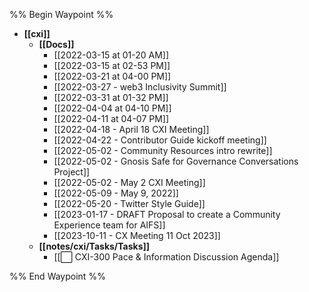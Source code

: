 %% Begin Waypoint %%
- **[[cxi]]**
  - **[[Docs]]**
    - [[2022-03-15 at 01-20 AM]]
    - [[2022-03-15 at 02-53 PM]]
    - [[2022-03-21 at 04-00 PM]]
    - [[2022-03-27 - web3 Inclusivity Summit]]
    - [[2022-03-31 at 01-32 PM]]
    - [[2022-04-04 at 04-10 PM]]
    - [[2022-04-11 at 04-07 PM]]
    - [[2022-04-18 - April 18 CXI Meeting]]
    - [[2022-04-22 - Contributor Guide kickoff meeting]]
    - [[2022-05-02 - Community Resources intro rewrite]]
    - [[2022-05-02 - Gnosis Safe for Governance Conversations Project]]
    - [[2022-05-02 - May 2 CXI Meeting]]
    - [[2022-05-09 - May 9, 2022]]
    - [[2022-05-20 - Twitter Style Guide]]
    - [[2023-01-17 - DRAFT Proposal to create a Community Experience team for AIFS]]
    - [[2023-10-11 - CX Meeting 11 Oct 2023]]
  - **[[notes/cxi/Tasks/Tasks]]**
    - [[⬜️ CXI-300 Pace & Information Discussion Agenda]]

%% End Waypoint %%
